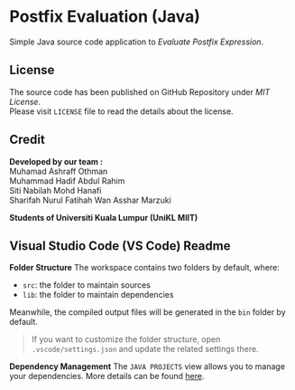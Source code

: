 # Postfix Evaluation (Java)
Simple Java source code application to *Evaluate Postfix Expression*.

## License
The source code has been published on GitHub Repository under *MIT License*.<br>
Please visit `LICENSE` file to read the details about the license.

## Credit
**Developed by our team :**<br>
Muhamad Ashraff Othman<br>
Muhammad Hadif Abdul Rahim<br>
Siti Nabilah Mohd Hanafi<br>
Sharifah Nurul Fatihah Wan Asshar Marzuki<br>

**Students of Universiti Kuala Lumpur (UniKL MIIT)**

## Visual Studio Code (VS Code) Readme
 **Folder Structure**
The workspace contains two folders by default, where:

- `src`: the folder to maintain sources
- `lib`: the folder to maintain dependencies

Meanwhile, the compiled output files will be generated in the `bin` folder by default.

> If you want to customize the folder structure, open `.vscode/settings.json` and update the related settings there.

**Dependency Management**
The `JAVA PROJECTS` view allows you to manage your dependencies. More details can be found [here](https://github.com/microsoft/vscode-java-dependency#manage-dependencies).

